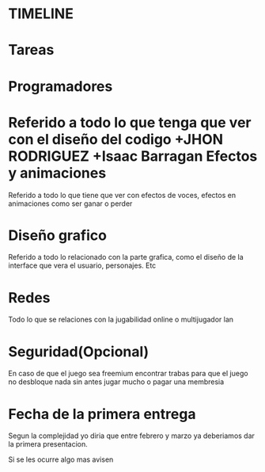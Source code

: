 # TIMELINE

Tareas
=======


Programadores
=============
Referido a todo lo que tenga que ver con el diseño del codigo
+JHON RODRIGUEZ
+Isaac Barragan
Efectos y animaciones
=====================
Referido a todo lo que tiene que ver con efectos de voces, efectos en animaciones como ser ganar o perder

Diseño grafico
==============
Referido a todo lo relacionado con la parte grafica, como el diseño de la interface que vera el usuario, personajes. Etc


Redes 
=====
Todo lo que se relaciones con la jugabilidad online o multijugador lan

Seguridad(Opcional)
===================
En caso de que el juego sea freemium encontrar trabas para que el juego no desbloque nada sin antes jugar mucho o pagar una membresia

Fecha de la primera entrega 
===========================
Segun la complejidad yo diria que entre febrero y marzo ya deberiamos dar la primera presentacion. 



Si se les ocurre algo mas avisen
